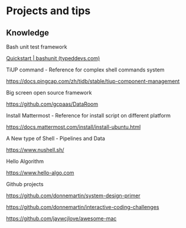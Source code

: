 # Projects and tips



## Knowledge

Bash unit test framework

[Quickstart | bashunit (typeddevs.com)](https://bashunit.typeddevs.com/quickstart)



TiUP command - Reference for complex shell commands system

https://docs.pingcap.com/zh/tidb/stable/tiup-component-management



Big screen open source framework

https://github.com/gcpaas/DataRoom



Install Mattermost - Reference for install script on different platform

https://docs.mattermost.com/install/install-ubuntu.html



A New type of Shell - Pipelines and Data

https://www.nushell.sh/



Hello Algorithm

https://www.hello-algo.com



Github projects

https://github.com/donnemartin/system-design-primer

https://github.com/donnemartin/interactive-coding-challenges

https://github.com/jaywcjlove/awesome-mac




